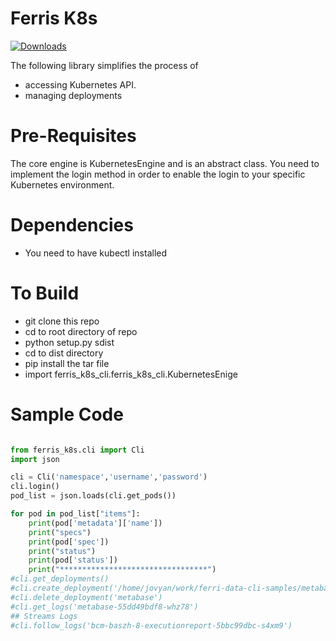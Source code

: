 Ferris K8s
=====================
[![Downloads](https://pepy.tech/badge/ferris-k8s)](https://pepy.tech/project/ferris-k8s)

The following library simplifies the process of 
* accessing Kubernetes API.
* managing deployments

# Pre-Requisites
The core engine is KubernetesEngine and is an abstract class. You need to implement the login method in order to enable the login to your specific Kubernetes environment.


# Dependencies
* You need to have kubectl installed


# To Build
* git clone this repo
* cd to root directory of repo
* python setup.py sdist
* cd to dist directory
* pip install the tar file
* import ferris_k8s_cli.ferris_k8s_cli.KubernetesEnige


# Sample Code

```python

from ferris_k8s.cli import Cli
import json

cli = Cli('namespace','username','password')
cli.login()
pod_list = json.loads(cli.get_pods())

for pod in pod_list["items"]:
    print(pod['metadata']['name'])
    print("specs")
    print(pod['spec'])
    print("status")
    print(pod['status'])
    print("*********************************")    
#cli.get_deployments()
#cli.create_deployment('/home/jovyan/work/ferri-data-cli-samples/metabase.yaml')
#cli.delete_deployment('metabase')
#cli.get_logs('metabase-55dd49bdf8-whz78')
## Streams Logs
#cli.follow_logs('bcm-baszh-8-executionreport-5bbc99dbc-s4xm9')

```

